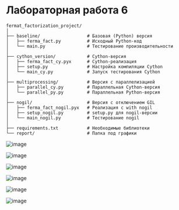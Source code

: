 # Лабораторная работа 6


```
fermat_factorization_project/
│
├── baseline/                  # Базовая (Python) версия
│   ├── ferma_fact.py          # Исходный Python-код
│   └── main.py                # Тестирование производительности
│
├── cython_version/            # Cython-версия
│   ├── ferma_fact_cy.pyx      # Cython-реализация
│   ├── setup.py               # Настройка компиляции Cython
│   └── main_cy.py             # Запуск тестирования Cython
│
├── multiprocessing/           # Версия с параллелизацией
│   ├── parallel_cy.py         # Параллельная Cython-версия
│   └── parallel_py.py         # Параллельная Python-версия
│
├── nogil/                     # Версия с отключением GIL
│   ├── ferma_fact_nogil.pyx   # Реализация с with nogil
│   ├── setup_nogil.py         # setup.py для nogil-версии
│   └── main_nogil.py          # Тестирование nogil
│
├── requirements.txt           # Необходимые библиотеки
└── report/                    # Папка под графики
```


![image](https://github.com/user-attachments/assets/fc430bfd-e4c8-45e4-bb3e-accb3541809c)


![image](https://github.com/user-attachments/assets/74392a84-b094-4caa-acec-09ee903ca6d8)


![image](https://github.com/user-attachments/assets/8248616a-d8a2-4dcf-a50b-05a1f6531560)


![image](https://github.com/user-attachments/assets/74b942f2-cf1a-435c-8a74-ecff1d8dbee8)


![image](https://github.com/user-attachments/assets/27efd435-6eed-4ff5-bcc9-a0b86f2c7099)


![image](https://github.com/user-attachments/assets/1f19e559-fc7c-4665-8090-ee7e75a91dce)
